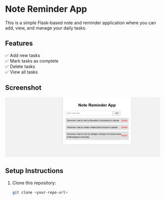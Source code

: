# Note Reminder App

This is a simple Flask-based note and reminder application where you can add, view, and manage your daily tasks.

## Features

✅ Add new tasks  
✅ Mark tasks as complete  
✅ Delete tasks  
✅ View all tasks  

## Screenshot

![App Screenshot](screenshots.png)

## Setup Instructions

1. Clone this repository:
   ```bash
   git clone <your-repo-url>
